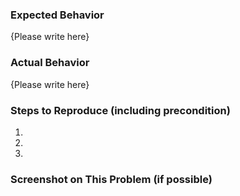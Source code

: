 ### Expected Behavior

{Please write here}

### Actual Behavior

{Please write here}

### Steps to Reproduce (including precondition)

1.
2.
3.

### Screenshot on This Problem (if possible)